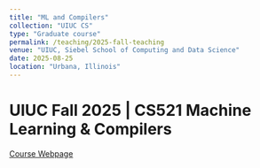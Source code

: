 ```yaml
---
title: "ML and Compilers"
collection: "UIUC CS"
type: "Graduate course"
permalink: /teaching/2025-fall-teaching
venue: "UIUC, Siebel School of Computing and Data Science"
date: 2025-08-25
location: "Urbana, Illinois"
---
```



UIUC Fall 2025 | CS521 Machine Learning & Compilers
======
[Course Webpage](https://sites.google.com/illinois.edu/cs521mlcompilersfall25/home)
